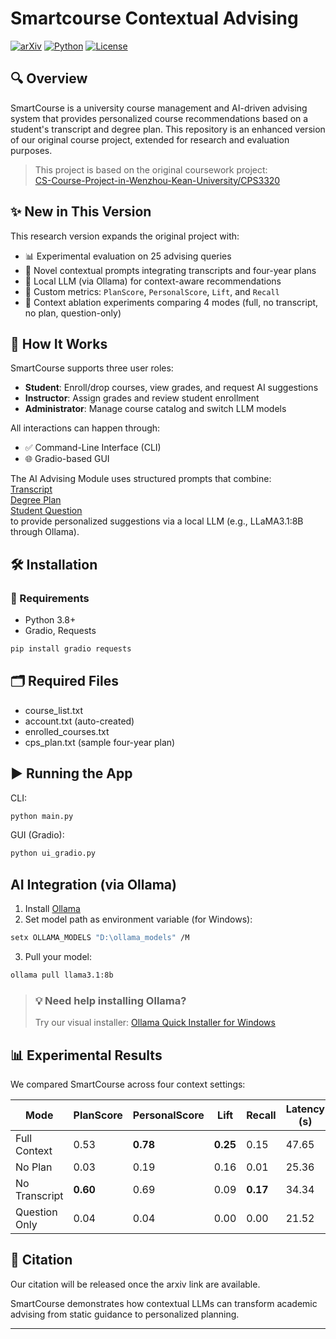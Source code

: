# Smartcourse Contextual Advising

[![arXiv](https://img.shields.io/badge/Paper-arXiv-red)](https://arxiv.org/abs/xxxx.xxxxx)
[![Python](https://img.shields.io/badge/Python-3.8%2B-blue)](#)
[![License](https://img.shields.io/badge/License-MIT-green)](#license)

## 🔍 Overview

SmartCourse is a university course management and AI-driven advising system that provides personalized course recommendations based on a student's transcript and degree plan. This repository is an enhanced version of our original course project, extended for research and evaluation purposes.

> This project is based on the original coursework project:  
> [CS-Course-Project-in-Wenzhou-Kean-University/CPS3320](https://github.com/EthanYixuanMi/CS-Course-Project-in-Wenzhou-Kean-University/tree/main/CPS3320)


## ✨ New in This Version

This research version expands the original project with:
- 📊 Experimental evaluation on 25 advising queries
- 🎯 Novel contextual prompts integrating transcripts and four-year plans
- 🧠 Local LLM (via Ollama) for context-aware recommendations
- 📐 Custom metrics: `PlanScore`, `PersonalScore`, `Lift`, and `Recall`
- 🧪 Context ablation experiments comparing 4 modes (full, no transcript, no plan, question-only)


## 🧠 How It Works

SmartCourse supports three user roles:
- **Student**: Enroll/drop courses, view grades, and request AI suggestions
- **Instructor**: Assign grades and review student enrollment
- **Administrator**: Manage course catalog and switch LLM models


All interactions can happen through:
- ✅ Command-Line Interface (CLI)
- 🌐 Gradio-based GUI


The AI Advising Module uses structured prompts that combine:  
[Transcript]()  
[Degree Plan]()  
[Student Question]()  
to provide personalized suggestions via a local LLM (e.g., LLaMA3.1:8B through Ollama).

## 🛠 Installation

### 🔧 Requirements
- Python 3.8+
- Gradio, Requests

```bash
pip install gradio requests
```


## 🗂️ Required Files
- course_list.txt
- account.txt (auto-created)
- enrolled_courses.txt
- cps_plan.txt (sample four-year plan)


## ▶️ Running the App
CLI:
```bash
python main.py
```

GUI (Gradio):
```bash
python ui_gradio.py
```


## AI Integration (via Ollama)
1. Install [Ollama](https://ollama.com/download)
2. Set model path as environment variable (for Windows):
```bash
setx OLLAMA_MODELS "D:\ollama_models" /M
```
3. Pull your model:
```bash
ollama pull llama3.1:8b
```

> ### 💡 Need help installing Ollama?
> Try our visual installer: [Ollama Quick Installer for Windows](https://github.com/EthanYixuanMi/Ollama-Windows-Installer)


## 📊 Experimental Results
We compared SmartCourse across four context settings:

| Mode          | PlanScore | PersonalScore | Lift | Recall | Latency (s) |
| ------------- | --------- | ------------- | ---- | ------ | ----------- |
| Full Context  | 0.53      | **0.78**          | **0.25** | 0.15   | 47.65       |
| No Plan       | 0.03      | 0.19          | 0.16 | 0.01   | 25.36       |
| No Transcript | **0.60**      | 0.69          | 0.09 | **0.17**   | 34.34       |
| Question Only | 0.04      | 0.04          | 0.00 | 0.00   | 21.52       |


## 📄 Citation
Our citation will be released once the arxiv link are available.


SmartCourse demonstrates how contextual LLMs can transform academic advising from static guidance to personalized planning.

---




